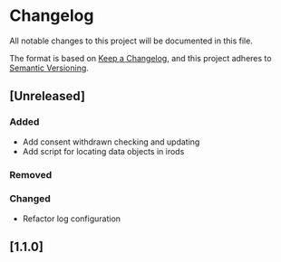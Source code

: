 # Changelog
All notable changes to this project will be documented in this file.

The format is based on [Keep a Changelog](https://keepachangelog.com/en/1.0.0/),
and this project adheres to [Semantic Versioning](https://semver.org/spec/v2.0.0.html).

## [Unreleased]

### Added

 - Add consent withdrawn checking and updating
 - Add script for locating data objects in irods

### Removed

### Changed

 - Refactor log configuration

## [1.1.0]

